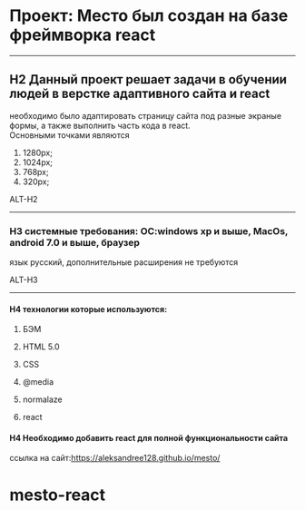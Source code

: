 
# Проект: Место был создан на базе фреймворка react
-------   

## H2 Данный проект решает задачи в обучении людей в верстке адаптивного сайта и react

необходимо было адаптировать страницу сайта под разные экраные формы, а также выполнить часть кода в react.  
Основными точками являются

1. 1280px;  
2. 1024px;  
3. 768px;  
4. 320px;     

ALT-H2   

-------   

### H3 системные требования: OC:windows xp и выше, MacOs, android 7.0 и выше, браузер   

язык русский, дополнительные расширения не требуются   

ALT-H3   

-------   

#### H4 технологии которые используются:   

1. БЭМ   

2. HTML 5.0   

3. CSS

4. @media 

5. normalaze

6. react

#### H4  Необходимо добавить react для полной функциональности сайта  
ссылка на сайт:https://aleksandree128.github.io/mesto/

# mesto-react
